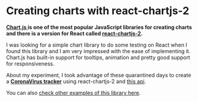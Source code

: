# Creating charts with react-chartjs-2

__[Chart.js ](https://www.chartjs.org/) is one of the most popular JavaScript libraries for creating charts and there is a version for React called [react-chartjs-2](https://www.npmjs.com/package/react-chartjs-2).__

I was looking for a simple chart library to do some testing on React when I found this library and I am very impressed with the ease of implementing it. Chart.js has built-in support for tooltips, animation and pretty good support for responsiveness. 

About my experiment, I took advantage of these quarantined days to create a [**CoronaVirus tracker**](https://github.com/diogorodrigues/cornona-virus-tracker-reactjs "CoronaVirus tracker") using react-chartjs-2 and [this api](https://covid19.mathdro.id/api "this api"). 

You can also [check other examples of this library here](https://github.com/jerairrest/react-chartjs-2).
